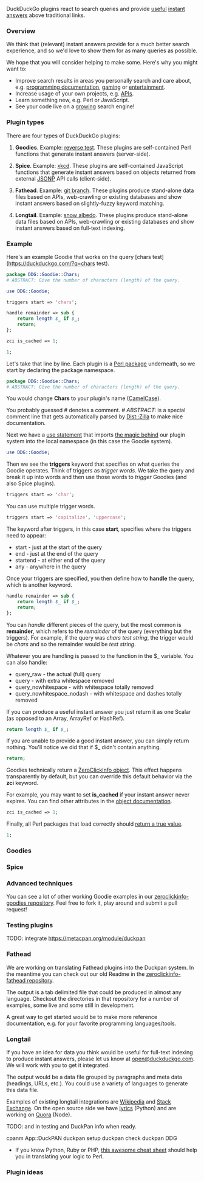 DuckDuckGo plugins react to search queries and provide [useful](https://duckduckgo.com/?q=%40duckduckgo) [instant](https://duckduckgo.com/?q=roman+xvi) [answers](https://duckduckgo.com/?q=private+ips) above traditional links. 

### Overview 

We think that (relevant) instant answers provide for a much better search experience, and so we'd love to show them for as many queries as possible.

We hope that you will consider helping to make some. Here's why you might want to:

* Improve search results in areas you personally search and care about, e.g. [programming documentation](https://duckduckgo.com/?q=perl+split), [gaming](https://duckduckgo.com/?q=roll+3d12+%2B+4) or [entertainment](https://duckduckgo.com/?q=xkcd).
* Increase usage of your own projects, e.g. [APIs](https://duckduckgo.com/?q=cost+of+living+nyc+philadelphia).
* Learn something new, e.g. Perl or JavaScript.
* See your code live on a [growing](https://duckduckgo.com/traffic.html) search engine!

### Plugin types

There are four types of DuckDuckGo plugins:

1. **Goodies**. Example: [reverse test](https://duckduckgo.com/?q=reverse+test). These plugins are self-contained Perl functions that generate instant answers (server-side).

2. **Spice**. Example: [xkcd](https://duckduckgo.com/?q=xkcd). These plugins are self-contained JavaScript functions that generate instant answers based on objects returned from external [JSONP](https://duckduckgo.com/?q=jsonp) API calls (client-side).

3. **Fathead**. Example: [git branch](https://duckduckgo.com/?q=git+branch). These plugins produce stand-alone data files based on APIs, web-crawling or existing databases and show instant answers based on slightly-fuzzy keyword matching.

4. **Longtail**. Example: [snow albedo](https://duckduckgo.com/?q=snow+albedo). These plugins produce stand-alone data files based on APIs, web-crawling or existing databases and show instant answers based on full-text indexing.

### Example

Here's an example Goodie that works on the query [chars test](https://duckduckgo.com/?q=chars test).

```perl
package DDG::Goodie::Chars;
# ABSTRACT: Give the number of characters (length) of the query.

use DDG::Goodie;

triggers start => 'chars';

handle remainder => sub {
    return length $_ if $_;
    return;
};

zci is_cached => 1;

1;
```

Let's take that line by line. Each plugin is a [Perl package](https://duckduckgo.com/?q=perl+package) underneath, so we start by declaring the package namespace.

```perl
package DDG::Goodie::Chars;
# ABSTRACT: Give the number of characters (length) of the query.
```

You would change **Chars** to your plugin's name ([CamelCase](https://duckduckgo.com/?q=camelcase)). 

You probably guessed # denotes a comment. _# ABSTRACT:_ is a special comment line that gets automatically parsed by [Dist::Zilla](https://metacpan.org/module/Dist::Zilla) to make nice documentation.

Next we have a [use statement](https://duckduckgo.com/?q=perl+use) that imports [the magic behind](https://github.com/duckduckgo/duckduckgo/tree/master/lib/DDG) our plugin system into the local namespace (in this case the Goodie system).

```perl
use DDG::Goodie;
```

Then we see the **triggers** keyword that specifies on what queries the Goodie operates. Think of triggers as _trigger words_. We take the query and break it up into words and then use those words to _trigger_ Goodies (and also Spice plugins). 

```perl
triggers start => 'char';
```

You can use multiple trigger words.

```perl
triggers start => 'capitalize', 'uppercase';
```

The keyword after triggers, in this case **start**, specifies where the triggers need to appear:

* start - just at the start of the query
* end - just at the end of the query
* startend - at either end of the query
* any - anywhere in the query

Once your triggers are specified, you then define how to **handle** the query, which is another keyword. 

```perl
handle remainder => sub {
    return length $_ if $_;
    return;
};
```

You can _handle_ different pieces of the query, but the most common is **remainder**, which refers to the _remainder_ of the query (everything but the triggers). For example, if the query was _chars test string_, the trigger would be _chars_ and so the remainder would be _test string_. 

Whatever you are handling is passed to the function in the $_ variable. You can also handle:

* query_raw - the actual (full) query
* query - with extra whitespace removed
* query_nowhitespace - with whitespace totally removed
* query_nowhitespace_nodash - with whitespace and dashes totally removed

If you can produce a useful instant answer you just return it as one Scalar (as opposed to an Array, ArrayRef or HashRef). 

```perl
return length $_ if $_;
```

If you are unable to provide a good instant answer, you can simply return nothing. You'll notice we did that if $_ didn't contain anything.

```perl
return;
```

Goodies technically return a [ZeroClickInfo object](https://metacpan.org/module/WWW::DuckDuckGo::ZeroClickInfo). This effect happens transparently by default, but you can override this default behavior via the **zci** keyword.

For example, you may want to set **is_cached** if your instant answer never expires. You can find other attributes in the [object documentation](https://metacpan.org/module/WWW::DuckDuckGo::ZeroClickInfo).

```perl
zci is_cached => 1;
```


Finally, all Perl packages that load correctly should [return a true value](http://stackoverflow.com/questions/5293246/why-the-1-at-the-end-of-each-perl-package).

```perl
1;
```

### Goodies

### Spice


### Advanced techniques

You can see a lot of other working Goodie examples in our [zeroclickinfo-goodies repository](https://github.com/duckduckgo/zeroclickinfo-goodies/tree/master/lib/DDG/Goodie). Feel free to fork it, play around and submit a pull request!

### Testing plugins
TODO: integrate https://metacpan.org/module/duckpan


### Fathead

We are working on translating Fathead plugins into the Duckpan system. In the meantime you can check out our old Readme in the [zeroclickinfo-fathead repository](https://github.com/duckduckgo/zeroclickinfo-fathead).

The output is a tab delimited file that could be produced in almost any language. Checkout the directories in that repository for a number of examples, some live and some still in development.

A great way to get started would be to make more reference documentation, e.g. for your favorite programming languages/tools.

### Longtail

If you have an idea for data you think would be useful for full-text indexing to produce instant answers, please let us know at open@duckduckgo.com. We will work with you to get it integrated.

The output would be a data file grouped by paragraphs and meta data (headings, URLs, etc.). You could use a variety of languages to generate this data file.

Examples of existing longtail integrations are [Wikipedia](https://duckduckgo.com/?q=snow+albedo) and [Stack Exchange](https://duckduckgo.com/?q=nginx%20lighttpd&ky=-1). On the open source side we have [lyrics](https://github.com/duckduckgo/lyrics) (Python) and are working on [Quora](https://github.com/duckduckgo/zeroclickinfo-longtail/tree/master/quora-crawler) (Node).


TODO: and in testing and DuckPan info when ready.

cpanm App::DuckPAN
duckpan setup
duckpan check
duckpan DDG

* If you know Python, Ruby or PHP, [this awesome cheat sheet](http://hyperpolyglot.org/scripting) should help you in translating your logic to Perl.

### Plugin ideas